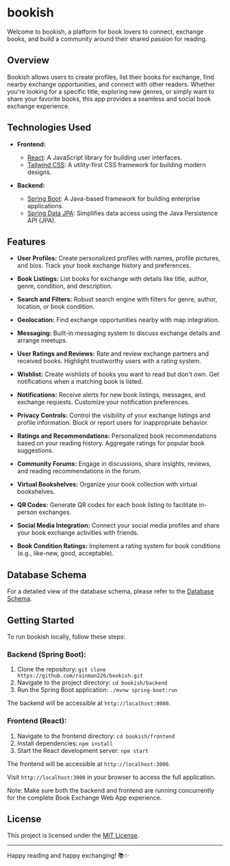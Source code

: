 # bookish
Welcome to bookish, a platform for book lovers to connect, exchange books, and build a community around their shared passion for reading.

## Overview

Bookish allows users to create profiles, list their books for exchange, find nearby exchange opportunities, and connect with other readers. Whether you're looking for a specific title, exploring new genres, or simply want to share your favorite books, this app provides a seamless and social book exchange experience.

## Technologies Used

- **Frontend:**
  - [React](https://reactjs.org/): A JavaScript library for building user interfaces.
  - [Tailwind CSS](https://tailwindcss.com/): A utility-first CSS framework for building modern designs.

- **Backend:**
  - [Spring Boot](https://spring.io/projects/spring-boot): A Java-based framework for building enterprise applications.
  - [Spring Data JPA](https://spring.io/projects/spring-data-jpa): Simplifies data access using the Java Persistence API (JPA).

## Features

- **User Profiles:** Create personalized profiles with names, profile pictures, and bios. Track your book exchange history and preferences.

- **Book Listings:** List books for exchange with details like title, author, genre, condition, and description.

- **Search and Filters:** Robust search engine with filters for genre, author, location, or book condition.

- **Geolocation:** Find exchange opportunities nearby with map integration.

- **Messaging:** Built-in messaging system to discuss exchange details and arrange meetups.

- **User Ratings and Reviews:** Rate and review exchange partners and received books. Highlight trustworthy users with a rating system.

- **Wishlist:** Create wishlists of books you want to read but don't own. Get notifications when a matching book is listed.

- **Notifications:** Receive alerts for new book listings, messages, and exchange requests. Customize your notification preferences.

- **Privacy Controls:** Control the visibility of your exchange listings and profile information. Block or report users for inappropriate behavior.

- **Ratings and Recommendations:** Personalized book recommendations based on your reading history. Aggregate ratings for popular book suggestions.

- **Community Forums:** Engage in discussions, share insights, reviews, and reading recommendations in the forum.

- **Virtual Bookshelves:** Organize your book collection with virtual bookshelves.

- **QR Codes:** Generate QR codes for each book listing to facilitate in-person exchanges.

- **Social Media Integration:** Connect your social media profiles and share your book exchange activities with friends.

- **Book Condition Ratings:** Implement a rating system for book conditions (e.g., like-new, good, acceptable).

## Database Schema

For a detailed view of the database schema, please refer to the [Database Schema](link-to-database-schema).

## Getting Started
To run bookish locally, follow these steps:

### Backend (Spring Boot):

1. Clone the repository: `git clone https://github.com/rainman226/bookish.git`
2. Navigate to the project directory: `cd bookish/backend`
3. Run the Spring Boot application: `./mvnw spring-boot:run`

The backend will be accessible at `http://localhost:8080`.

### Frontend (React):

1. Navigate to the frontend directory: `cd bookish/frontend`
2. Install dependencies: `npm install`
3. Start the React development server: `npm start`

The frontend will be accessible at `http://localhost:3000`.

Visit `http://localhost:3000` in your browser to access the full application.

Note: Make sure both the backend and frontend are running concurrently for the complete Book Exchange Web App experience.


## License

This project is licensed under the [MIT License](https://opensource.org/license/mit/).

---

Happy reading and happy exchanging! 📚✨